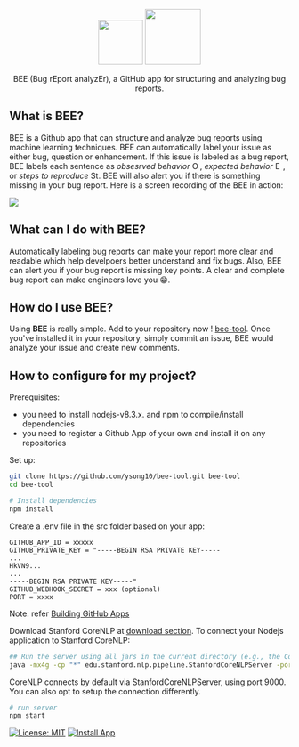 <p align="center">
  <img src="https://i.ibb.co/6bTfSwp/bee-icon.png?s=128&v=4" width="80"> <img src= "https://i.ibb.co/BgSyBhY/bee-tool.png" width="100">
  <p align="center">BEE (Bug rEport analyzEr), a GitHub app for structuring and analyzing bug reports. <p> 
  </p>
</p>

## What is BEE?
BEE is a Github app that can structure and analyze bug reports using machine learning techniques. BEE can automatically label your issue as either bug, question or enhancement. If this issue is labeled as a bug report, BEE labels each sentence as _obsesrved behavior_ <img src="https://i.ibb.co/1G7bXhB/ob2.png" width="14" title="Observed Behavior (OB)"/>, _expected behavior_ <img src="https://i.ibb.co/mBgChsk/eb3.png" width="14" title="Expected Behavior (EB)"/>, or _steps to reproduce_ <img src="https://i.ibb.co/yWS7XhR/s2r2.png" width="14" title="Steps to Reproduce (S2R) ">. BEE will also alert you if there is something missing in your bug report. Here is a screen recording of the BEE in action:

![](https://j.gifs.com/QnxpvG.gif)

## What can I do with BEE?
Automatically labeling bug reports can make your report more clear and readable which help develpoers better understand and fix bugs. Also, BEE can alert you if your bug report is missing key points. A clear and complete bug report can make engineers love you :grin:.

## How do I use BEE?
Using **BEE** is really simple. Add to your repository now ! <a href="https://github.com/apps/bee-tool/"> bee-tool</a>. Once you've installed it in your repository, simply commit an issue, BEE would analyze your issue and create new comments.

## How to configure for my project?
Prerequisites:
 - you need to install nodejs-v8.3.x. and npm to compile/install dependencies
 - you need to register a Github App of your own and install it on any repositories

Set up:
```sh
git clone https://github.com/ysong10/bee-tool.git bee-tool
cd bee-tool

# Install dependencies
npm install
```
Create a .env file in the src folder based on your app:
 ```
GITHUB_APP_ID = xxxxx
GITHUB_PRIVATE_KEY = "-----BEGIN RSA PRIVATE KEY-----
...
HkVN9...
...
-----BEGIN RSA PRIVATE KEY-----"
GITHUB_WEBHOOK_SECRET = xxx (optional)
PORT = xxxx
```
Note: refer <a href="https://developer.github.com/apps/building-github-apps/"> Building GitHub Apps</a>

Download Stanford CoreNLP at <a href="https://stanfordnlp.github.io/CoreNLP/download.html"> download section</a>. To connect your Nodejs application to Stanford CoreNLP:
```sh
## Run the server using all jars in the current directory (e.g., the CoreNLP home directory), 
java -mx4g -cp "*" edu.stanford.nlp.pipeline.StanfordCoreNLPServer -port 9000 -timeout 15000
```
CoreNLP connects by default via StanfordCoreNLPServer, using port 9000. You can also opt to setup the connection differently.

```sh
# run server
npm start
```



[![License: MIT](https://img.shields.io/badge/License-MIT-darkgreen.svg)](https://opensource.org/licenses/MIT)
[![Install App](https://img.shields.io/badge/GitHub%20Marketplace-Install%20App-blueviolet.svg?logo=github)](https://github.com/apps/bee-tool)


